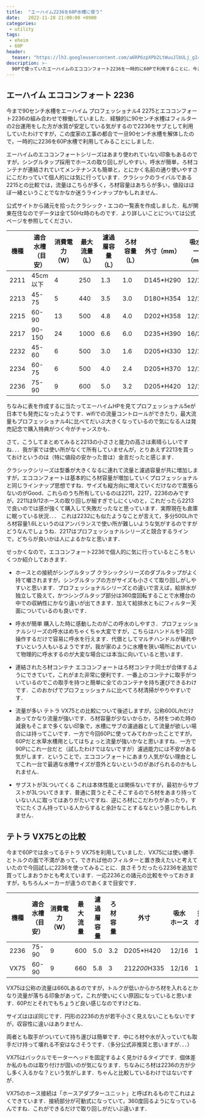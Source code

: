```yaml
---
title:  "エーハイム2236を60P水槽に使う"
date:   2022-11-28 21:00:00 +0900
categories: 
 - utility
tags:
 - eheim
 - 60P
header:
  teaser: "https://lh3.googleusercontent.com/a6RP6zpXPb2LtWuuJlbULj_gI4FTbKQfGV4dNfFMWDJovLy_VDSQyHb3ZXQel_VvE644jZDR4EIQt8dXP4il6DMgz1f8zAPew0cPgKaf6RLy6benKIVVw_Awq6mmV5m0iaLwsCKl=s0"
description: >-
  90Pで使っていたエーハイムのエココンフォート2236を一時的に60Pで利用することに．今まで使っていたVX75との比較も交えて2236について簡単に紹介しています．
---
```


## エーハイム エココンフォート 2236

今まで90センチ水槽をエーハイム プロフェッショナル4 2275とエココンフォート2236の組み合わせで稼働していました．経験的に90センチ水槽はフィルターの2台運用をした方が水質が安定している気がするので2236をサブとして利用していたわけですが，この度家の工事の都合で一旦90センチ水槽を解体したので，一時的に2236を60P水槽で利用してみることにしました．

エーハイムのエココンフォートシリーズはあまり使われていない印象もあるのですが，シングルタップ採用でホースの取り回しがしやすい，呼水が簡単，ろ材コンテナが連結されていてメンテナンスも簡単と，とにかく名前の通り使いやすさにこだわっていて個人的には気に行っています．クラシックのライバルである2215との比較では，流量はこちらが多く，ろ材容量はあちらが多い，値段はほぼ一緒ということでなかなか迷うラインナップかもしれません．

公式サイトから諸元を拾ったクラシック・エコの一覧表を作成しました．私が関東在住なのでデータは全て50Hz時のものです．より詳しいことについては公式ページを参照してください．

| 機種 | 適合水槽（目安） | 消費電力（W） | 最大流量（L） | 濾過層容量（L） | ろ材容量（L） | 外寸（mm） | 吸水ホース（mm） | 排水ホース（mm） |
|------|------------------|---------------|---------------|-----------------|---------------|------------|------------------|------------------|
| 2211 | 45cm以下         | 4             | 250           | 1.3             | 1.0           | D145*H290  | 12/16            | 9/12             |
| 2213 | 45-75            | 5             | 440           | 3.5             | 3.0           | D180*H354  | 12/16            | 12/16            |
| 2215 | 60-90            | 13            | 500           | 4.8             | 4.0           | D202*H358  | 12/16            | 12/16            |
| 2217 | 90-150           | 24            | 1000          | 6.6             | 6.0           | D235*H390  | 16/22            | 12/16            |
| 2232 | 45-60            | 6             | 500           | 3.0             | 1.6           | D205*H330  | 12/16            | 12/16            |
| 2234 | 60-75            | 6             | 500           | 4.0             | 2.4           | D205*H370  | 12/16            | 12/16            |
| 2236 | 75-90            | 9             | 600           | 5.0             | 3.2           | D205*H420  | 12/16            | 12/16            |

ちなみに表を作成するに当たってエーハイムHPを見てプロフェッショナル5eが日本でも発売になったようです．wifiでの流量コントロールができたり，最大流量もプロフェッショナル4に比べてだいぶ大きくなっているので気になる人は発売記念で購入特典がつく今がチャンスかも．

さて，こうしてまとめてみると2213の小ささと能力の高さは素晴らしいですね．．．我が家では使い所がなくて所有していませんが，とりあえず2213を買っておけというのは（特に値段の安かった昔は）金言だったと感じます．

クラシックシリーズは型番が大きくなるに連れて流量と濾過容量が共に増加しますが，エココンフォートは基本的にろ材容量が増加していくプロフェッショナルと同じラインナップ思想ですね．サイズも縦方向に増えていくだけなので嵩張らないのがGood．これらのうち所有しているのは2211，2217，2236のみですが，2211は9/12ホースの取り回しが細すぎでしにくいのと，これだったら2213で良いのでは感が強くて購入して失敗だったなと思っています．実際現在も倉庫に眠っている状況．．． これは2232にも似たようなことが言えて，多分500L/hでろ材容量1.6Lというのはアンバランスで使い所が難しいような気がするのですがどうなんでしょうね．2217はプロフェッショナルシリーズと競合するラインで，どちらが良いかは人によるかなと思います．

せっかくなので，エココンフォート2236で個人的に気に行っているところをいくつか紹介しておきます．

- ホースとの接続がシングルタップ
  クラシックシリーズのダブルタップがよく持て囃されますが，シングルタップの方がサイズも小さくて取り回しがしやすいと思います．プロフェッショナルシリーズとの違いで言えば，給排水が独立して扱えて，かつシングルタップ部分は360度回転することで水槽台の中での収納性にかなり違いが出てきます．加えて給排水ともにフィルター天面についているのも良いです．
  
- 呼水が簡単
  購入した時に感動したのがこの呼水のしやすさ．プロフェッショナルシリーズの呼水はめちゃくちゃ大変ですが，こちらはハンドルを1-2回操作するだけで容易に呼水を行えます．代償としてマルチハンドルが壊れやすいという人もいるようですが，我が家のように水槽を狭い場所においていて物理的に呼水するのが大変な場合には本当に向いていると思います．
  
- 連結されたろ材コンテナ
  エココンフォートはろ材コンテナ同士が合体するようにできていて，これがまた非常に便利です．一番上のコンテナに取手がついているのでこの取手を持つと簡単に全てのコンテナを持ち運びできるわけです．このおかげでプロフェッショナルに比べてろ材清掃がやりやすいです．
  
- 流量が多い
  テトラ VX75との比較について後述しますが，公称600L/hだけあってかなり流量が強いです．ろ材容量が少ないからか，ろ材をつめた時の減衰もそこまで多くない印象で，水槽にサブの濾過器として流量が欲しい場合には持ってこいです．一方で今回60Pに使ってみてわかったことですが，60Pだと水草水槽用としてはちょっと流量が強いかなと思いますね．一方で90Pにこれ一台だと（試したわけではないですが）濾過能力には不安がある気がします．ということで，エココンフォートにあまり人気がない理由としてこれ一台で最適な水槽サイズが意外とないというのがあげられるのかもしれません．
  
- サブストが3Lついてくる
  これは本体性能とは関係ないですが，最初からサブストが3Lついてきます．普通に買うとそこそこするのでろ材をあまり持っていない人に取ってはありがたいですね．逆にろ材にこだわりがあったり，すでにたくさん持っている人からすると余計なことするなという感じかもしれません．


## テトラ VX75との比較

今まで60Pでは余ってるテトラ VX75を利用していました．VX75には使い勝手とトルクの面で不満があって，できれば他のフィルターと置き換えたいと考えていたので今回試しに2236を使ってみることに．良さそうだったら2236を追加で買ってしまおうかとも考えています．一応2236との諸元の比較をやっておきますが，もちろんメーカーが違うのであくまで目安です．

| 機種 | 適合水槽（目安） | 消費電力（W） | 最大流量 | 濾過層容量 | ろ材容量 | 外寸         | 吸水ホース | 排水ホース |
|------|------------------|---------------|----------|------------|----------|--------------|------------|------------|
| 2236 | 75-90            | 9             | 600      | 5.0        | 3.2      | D205*H420    | 12/16      | 12/16      |
| VX75 | 60-90            | 9             | 660      | 5.8        | 3        | 212*200*H335 | 12/16      | 12/16      |

VX75は公称の流量は660Lあるのですが，トルクが低いからかろ材を入れるとかなり流量が落ちる印象があって，これが使いにくい原因になっていると思います．60Pだとそれでもちょうど良い感じなのですけどね．

サイズはほぼ同じです．円形の2236の方が若干小さく見えないこともないですが，収容性に違いはありません．

両者とも取手がついていて持ち運びは簡単です．中にろ材や水が入っていても取手だけ持って壊れる不安はなさそうです．（多分公式非推奨と思いますが．．．）

VX75はバックルでモーターヘッドを固定するよく見かけるタイプです．個体差か私のものは取り付けが固いのが気になります．ちなみにろ材は2236の方が少し多く入るかな？という気がします．ちゃんと比較しているわけではないですが．

VX75のホース接続は「ホースアダプターユニット」と呼ばれるものでこれはよくできています．接続部分が可動式になっていて，360度回るようになっているんですね．これができるだけで取り回しがだいぶ違います．









